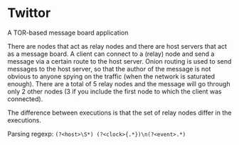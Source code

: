 # Twittor

A TOR-based message board application

There are nodes that act as relay nodes and there are host servers that act as a
message board. A client can connect to a (relay) node and send a
message via a certain route to the host server. Onion routing is used
to send messages to the host server, so that the author of the message
is not obvious to anyone spying on the traffic (when the network is
saturated enough). There are a total of 5 relay nodes and the message
will go through only 2 other nodes (3 if you include the first node to
which the client was connected).

The difference between executions is that the set of relay nodes differ
in the executions.


Parsing regexp: ```(?<host>\S*) (?<clock>{.*})\n(?<event>.*)```
